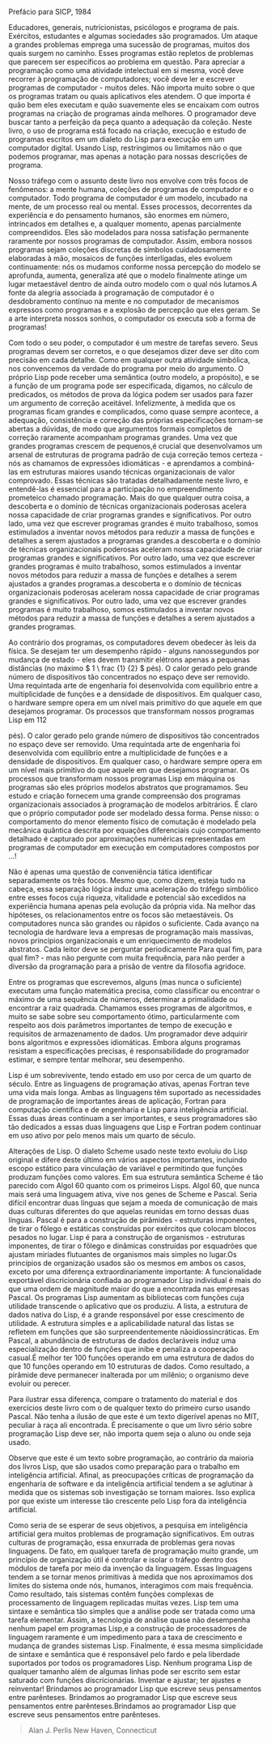 Prefácio para SICP, 1984

Educadores, generais, nutricionistas, psicólogos e programa de pais. Exércitos, estudantes e algumas sociedades são programados. Um ataque a grandes problemas emprega uma sucessão de programas, muitos dos quais surgem no caminho. Esses programas estão repletos de problemas que parecem ser específicos ao problema em questão. Para apreciar a programação como uma atividade intelectual em si mesma, você deve recorrer à programação de computadores; você deve ler e escrever programas de computador - muitos deles. Não importa muito sobre o que os programas tratam ou quais aplicativos eles atendem. O que importa é quão bem eles executam e quão suavemente eles se encaixam com outros programas na criação de programas ainda melhores. O programador deve buscar tanto a perfeição da peça quanto a adequação da coleção. Neste livro, o uso de programa está focado na criação, execução e estudo de programas escritos em um dialeto do Lisp para execução em um computador digital. Usando Lisp, restringimos ou limitamos não o que podemos programar, mas apenas a notação para nossas descrições de programa.

Nosso tráfego com o assunto deste livro nos envolve com três focos de fenômenos: a mente humana, coleções de programas de computador e o computador. Todo programa de computador é um modelo, incubado na mente, de um processo real ou mental. Esses processos, decorrentes da experiência e do pensamento humanos, são enormes em número, intrincados em detalhes e, a qualquer momento, apenas parcialmente compreendidos. Eles são modelados para nossa satisfação permanente raramente por nossos programas de computador. Assim, embora nossos programas sejam coleções discretas de símbolos cuidadosamente elaboradas à mão, mosaicos de funções interligadas, eles evoluem continuamente: nós os mudamos conforme nossa percepção do modelo se aprofunda, aumenta, generaliza até que o modelo finalmente atinge um lugar metaestável dentro de ainda outro modelo com o qual nós lutamos.A fonte da alegria associada à programação de computador é o desdobramento contínuo na mente e no computador de mecanismos expressos como programas e a explosão de percepção que eles geram. Se a arte interpreta nossos sonhos, o computador os executa sob a forma de programas!

Com todo o seu poder, o computador é um mestre de tarefas severo. Seus programas devem ser corretos, e o que desejamos dizer deve ser dito com precisão em cada detalhe. Como em qualquer outra atividade simbólica, nos convencemos da verdade do programa por meio do argumento. O próprio Lisp pode receber uma semântica (outro modelo, a propósito), e se a função de um programa pode ser especificada, digamos, no cálculo de predicados, os métodos de prova da lógica podem ser usados ​​para fazer um argumento de correção aceitável. Infelizmente, à medida que os programas ficam grandes e complicados, como quase sempre acontece, a adequação, consistência e correção das próprias especificações tornam-se abertas a dúvidas, de modo que argumentos formais completos de correção raramente acompanham programas grandes. Uma vez que grandes programas crescem de pequenos,é crucial que desenvolvamos um arsenal de estruturas de programa padrão de cuja correção temos certeza - nós as chamamos de expressões idiomáticas - e aprendamos a combiná-las em estruturas maiores usando técnicas organizacionais de valor comprovado. Essas técnicas são tratadas detalhadamente neste livro, e entendê-las é essencial para a participação no empreendimento prometeico chamado programação. Mais do que qualquer outra coisa, a descoberta e o domínio de técnicas organizacionais poderosas acelera nossa capacidade de criar programas grandes e significativos. Por outro lado, uma vez que escrever programas grandes é muito trabalhoso, somos estimulados a inventar novos métodos para reduzir a massa de funções e detalhes a serem ajustados a programas grandes.a descoberta e o domínio de técnicas organizacionais poderosas aceleram nossa capacidade de criar programas grandes e significativos. Por outro lado, uma vez que escrever grandes programas é muito trabalhoso, somos estimulados a inventar novos métodos para reduzir a massa de funções e detalhes a serem ajustados a grandes programas.a descoberta e o domínio de técnicas organizacionais poderosas aceleram nossa capacidade de criar programas grandes e significativos. Por outro lado, uma vez que escrever grandes programas é muito trabalhoso, somos estimulados a inventar novos métodos para reduzir a massa de funções e detalhes a serem ajustados a grandes programas.

Ao contrário dos programas, os computadores devem obedecer às leis da física. Se desejam ter um desempenho rápido - alguns nanossegundos por mudança de estado - eles devem transmitir elétrons apenas a pequenas distâncias (no máximo $ 1 \ frac {1} {2} $ pés). O calor gerado pelo grande número de dispositivos tão concentrados no espaço deve ser removido. Uma requintada arte de engenharia foi desenvolvida com equilíbrio entre a multiplicidade de funções e a densidade de dispositivos. Em qualquer caso, o hardware sempre opera em um nível mais primitivo do que aquele em que desejamos programar. Os processos que transformam nossos programas Lisp em 112

pés). O calor gerado pelo grande número de dispositivos tão concentrados no espaço deve ser removido. Uma requintada arte de engenharia foi desenvolvida com equilíbrio entre a multiplicidade de funções e a densidade de dispositivos. Em qualquer caso, o hardware sempre opera em um nível mais primitivo do que aquele em que desejamos programar. Os processos que transformam nossos programas Lisp em máquina os programas são eles próprios modelos abstratos que programamos. Seu estudo e criação fornecem uma grande compreensão dos programas organizacionais associados à programação de modelos arbitrários. É claro que o próprio computador pode ser modelado dessa forma. Pense nisso: o comportamento do menor elemento físico de comutação é modelado pela mecânica quântica descrita por equações diferenciais cujo comportamento detalhado é capturado por aproximações numéricas representadas em programas de computador em execução em computadores compostos por ...!

Não é apenas uma questão de conveniência tática identificar separadamente os três focos. Mesmo que, como dizem, esteja tudo na cabeça, essa separação lógica induz uma aceleração do tráfego simbólico entre esses focos cuja riqueza, vitalidade e potencial são excedidos na experiência humana apenas pela evolução da própria vida. Na melhor das hipóteses, os relacionamentos entre os focos são metaestáveis. Os computadores nunca são grandes ou rápidos o suficiente. Cada avanço na tecnologia de hardware leva a empresas de programação mais massivas, novos princípios organizacionais e um enriquecimento de modelos abstratos. Cada leitor deve se perguntar periodicamente Para qual fim, para qual fim? - mas não pergunte com muita frequência, para não perder a diversão da programação para a prisão de ventre da filosofia agridoce.

Entre os programas que escrevemos, alguns (mas nunca o suficiente) executam uma função matemática precisa, como classificar ou encontrar o máximo de uma sequência de números, determinar a primalidade ou encontrar a raiz quadrada. Chamamos esses programas de algoritmos, e muito se sabe sobre seu comportamento ótimo, particularmente com respeito aos dois parâmetros importantes de tempo de execução e requisitos de armazenamento de dados. Um programador deve adquirir bons algoritmos e expressões idiomáticas. Embora alguns programas resistam a especificações precisas, é responsabilidade do programador estimar, e sempre tentar melhorar, seu desempenho.

Lisp é um sobrevivente, tendo estado em uso por cerca de um quarto de século. Entre as linguagens de programação ativas, apenas Fortran teve uma vida mais longa. Ambas as linguagens têm suportado as necessidades de programação de importantes áreas de aplicação, Fortran para computação científica e de engenharia e Lisp para inteligência artificial. Essas duas áreas continuam a ser importantes, e seus programadores são tão dedicados a essas duas linguagens que Lisp e Fortran podem continuar em uso ativo por pelo menos mais um quarto de século.

Alterações de Lisp. O dialeto Scheme usado neste texto evoluiu do Lisp original e difere deste último em vários aspectos importantes, incluindo escopo estático para vinculação de variável e permitindo que funções produzam funções como valores. Em sua estrutura semântica Scheme é tão parecido com Algol 60 quanto com os primeiros Lisps. Algol 60, que nunca mais será uma linguagem ativa, vive nos genes de Scheme e Pascal. Seria difícil encontrar duas línguas que sejam a moeda de comunicação de mais duas culturas diferentes do que aquelas reunidas em torno dessas duas línguas. Pascal é para a construção de pirâmides - estruturas imponentes, de tirar o fôlego e estáticas construídas por exércitos que colocam blocos pesados ​​no lugar. Lisp é para a construção de organismos - estruturas imponentes, de tirar o fôlego e dinâmicas construídas por esquadrões que ajustam miríades flutuantes de organismos mais simples no lugar.Os princípios de organização usados ​​são os mesmos em ambos os casos, exceto por uma diferença extraordinariamente importante: A funcionalidade exportável discricionária confiada ao programador Lisp individual é mais do que uma ordem de magnitude maior do que a encontrada nas empresas Pascal. Os programas Lisp aumentam as bibliotecas com funções cuja utilidade transcende o aplicativo que os produziu. A lista, a estrutura de dados nativa do Lisp, é a grande responsável por esse crescimento de utilidade. A estrutura simples e a aplicabilidade natural das listas se refletem em funções que são surpreendentemente nãoidiossincráticas. Em Pascal, a abundância de estruturas de dados declaráveis ​​induz uma especialização dentro de funções que inibe e penaliza a cooperação casual.É melhor ter 100 funções operando em uma estrutura de dados do que 10 funções operando em 10 estruturas de dados. Como resultado, a pirâmide deve permanecer inalterada por um milênio; o organismo deve evoluir ou perecer.

Para ilustrar essa diferença, compare o tratamento do material e dos exercícios deste livro com o de qualquer texto do primeiro curso usando Pascal. Não tenha a ilusão de que este é um texto digerível apenas no MIT, peculiar à raça ali encontrada. É precisamente o que um livro sério sobre programação Lisp deve ser, não importa quem seja o aluno ou onde seja usado.

Observe que este é um texto sobre programação, ao contrário da maioria dos livros Lisp, que são usados ​​como preparação para o trabalho em inteligência artificial. Afinal, as preocupações críticas de programação da engenharia de software e da inteligência artificial tendem a se aglutinar à medida que os sistemas sob investigação se tornam maiores. Isso explica por que existe um interesse tão crescente pelo Lisp fora da inteligência artificial.

Como seria de se esperar de seus objetivos, a pesquisa em inteligência artificial gera muitos problemas de programação significativos. Em outras culturas de programação, essa enxurrada de problemas gera novas linguagens. De fato, em qualquer tarefa de programação muito grande, um princípio de organização útil é controlar e isolar o tráfego dentro dos módulos de tarefa por meio da invenção da linguagem. Essas linguagens tendem a se tornar menos primitivas à medida que nos aproximamos dos limites do sistema onde nós, humanos, interagimos com mais frequência. Como resultado, tais sistemas contêm funções complexas de processamento de linguagem replicadas muitas vezes. Lisp tem uma sintaxe e semântica tão simples que a análise pode ser tratada como uma tarefa elementar. Assim, a tecnologia de análise quase não desempenha nenhum papel em programas Lisp,e a construção de processadores de linguagem raramente é um impedimento para a taxa de crescimento e mudança de grandes sistemas Lisp. Finalmente, é essa mesma simplicidade de sintaxe e semântica que é responsável pelo fardo e pela liberdade suportados por todos os programadores Lisp. Nenhum programa Lisp de qualquer tamanho além de algumas linhas pode ser escrito sem estar saturado com funções discricionárias. Inventar e ajustar; ter ajustes e reinventar! Brindamos ao programador Lisp que escreve seus pensamentos entre parênteses. Brindamos ao programador Lisp que escreve seus pensamentos entre parênteses.Brindamos ao programador Lisp que escreve seus pensamentos entre parênteses.

> Alan J. Perlis New Haven, Connecticut
